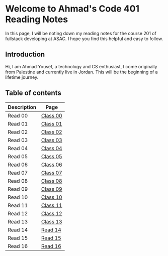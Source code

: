 # Welcome to Ahmad's Code 401 Reading Notes

In this page, I will be noting down my reading notes for the course 201 of fullstack developing at ASAC. I hope you find this helpful and easy to follow.

## Introduction

Hi, I am Ahmad Yousef, a technology and CS enthusiast, I come originally from Palestine and currently live in Jordan. This will be the beginning of a lifetime journey.

## Table of contents

Description | Page
---- | -----------
Read 00| [Class 00](class-00.md)
Read 01| [Class 01](class-01.md)
Read 02 | [Class 02](class-02.md)
Read 03| [Class 03](class-03.md)
Read 04 | [Class 04](class-04.md)
Read 05| [Class 05](class-05.md)
Read 06 | [Class 06](class-06.md)
Read 07| [Class 07](class-07.md)
Read 08 | [Class 08](class-08.md)
Read 09| [Class 09](class-09.md)
Read 10 | [Class 10](class-10.md)
Read 11| [Class 11](class-11.md)
Read 12 | [Class 12](class-12.md)
Read 13| [Class 13](class-13.md)
Read 14 | [Read 14](Read14.md)
Read 15 | [Read 15](Read15.md)
Read 16 | [Read 16](class-16.md)
